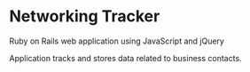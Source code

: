 # Networking Tracker 

Ruby on Rails web application using JavaScript and jQuery

Application tracks and stores data related to business contacts.

